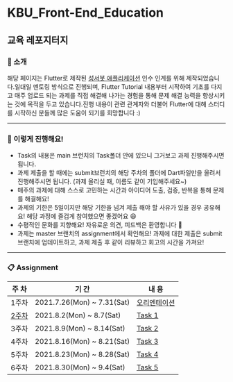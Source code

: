 # KBU_Front-End_Education

## 교육 레포지터지

### **🏡 소개**

해당 페이지는 Flutter로 제작된 [성서봇 애플리케이션](https://play.google.com/store/apps/details?id=com.blogspot.ramming125.kbubot&hl=ko) 인수 인계를 위해 제작되었습니다.일대일 멘토링 방식으로 진행되며, Flutter Tutorial 내용부터 시작하여 기초를 다지고 매주 업로드 되는 과제를 직접 해결해 나가는 경험을 통해 문제 해결 능력을 향상시키는 것에 목적을 두고 있습니다.진행 내용이 관련 관계자와 더불어 Flutter에 대해 스터디를 시작하신 분들께 많은 도움이 되기를 희망합니다 :)

---

### **📌 이렇게 진행해요!**
- Task의 내용은 main 브런치의 Task폴더 안에 있으니 그거보고 과제 진행해주시면 됩니다. 
- 과제 제출을 할 때에는 submit브런치의 해당 주차의 폴더에 Dart파일만을 올려서 진행해주시면 됩니다. (과제 올리실 때, 이름도 같이 기입해주세요~)
- 매주의 과제에 대해 스스로 고민하는 시간과 아이디어 도출, 검증, 반복을 통해 문제를 해결해요!
- 과제의 기한은 5일이지만 해당 기한을 넘겨 제출 해야 할 사유가 있을 경우 공유해요! 해당 과정에 즐겁게 참여했으면 좋겠어요 😄
- 수평적인 문화를 지향해요! 자유로운 의견, 피드백은 환영합니다 🎵
- 과제는 master 브랜치의 assignment에서 확인해요! 과제에 대한 제출은 submit 브랜치에 업데이트하고, 과제 제출 후 같이 리뷰하고 회고의 시간을 가져요!

---

### **📋 Assignment**
|주 차|기 간|내 용|
|------|---|---|
|1주차|2021.7.26(Mon) ~ 7.31(Sat)|[오리엔테이션](https://github.com/kbubot/KBU_Front-End_Education/blob/main/Task/O.T.md)|
|[2주차](https://github.com/kbubot/KBU_Front-End_Education/raw/main/Task/Task%201/1%E1%84%8C%E1%85%AE%E1%84%8E%E1%85%A1%20a720439e99a14591824d06a8daccf1c0/Task1.gif)|2021.8.2(Mon) ~ 8.7(Sat)|[Task 1](https://github.com/kbubot/KBU_Front-End_Education/blob/main/Task/Task%201/1%E1%84%8C%E1%85%AE%E1%84%8E%E1%85%A1%20a720439e99a14591824d06a8daccf1c0.md)|
|3주차|2021.8.9(Mon) ~ 8.14(Sat)|[Task 2](https://github.com/kbubot/KBU_Front-End_Education/blob/main/Task/Task%202/2%E1%84%8C%E1%85%AE%E1%84%8E%E1%85%A1%209dfdd41447594a4480773e3abcb01b82.md)|
|4주차|2021.8.16(Mon) ~ 8.21(Sat)|[Task 3](https://github.com/kbubot/KBU_Front-End_Education/blob/main/Task/Task%203/3%E1%84%8C%E1%85%AE%E1%84%8E%E1%85%A1%20c2ddc604661344348aa10385b7653b03.md)|
|5주차|2021.8.23(Mon) ~ 8.28(Sat)|[Task 4](https://github.com/kbubot/KBU_Front-End_Education/blob/main/Task/Task%204/4%E1%84%8C%E1%85%AE%E1%84%8E%E1%85%A1%20e54b7a5946d24ff689b43738644e8052.md)|
|6주차|2021.8.30(Mon) ~ 9.4(Sat)|[Task 5](https://github.com/kbubot/KBU_Front-End_Education/blob/main/Task/Task%205/5%E1%84%8C%E1%85%AE%E1%84%8E%E1%85%A1%20e04897b1919c47838210faa5d254e0ae.md)|
